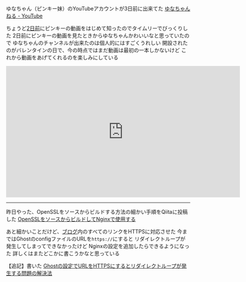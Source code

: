 ゆなちゃん（ピンキー妹）のYouTubeアカウントが3日前に出来てた
[ゆなちゃんねる - YouTube](https://www.youtube.com/channel/UCsTM1roCxoot1-03EO5zQxg)

ちょうど[2日前](/2017/02/15)にピンキーの動画をはじめて知ったのでタイムリーでびっくりした
2日前にピンキーの動画を見たときからゆなちゃんかわいいなと思っていたので
ゆなちゃんのチャンネルが出来たのは個人的にはすごくうれしい
開設されたのがバレンタインの日で、今の時点ではまだ動画は最初の一本しかないけど
これから動画をあげてくれるのを楽しみにしている

<iframe width="640" height="360" src="https://www.youtube-nocookie.com/embed/cA1u6JEGYuk?rel=0" frameborder="0" allowfullscreen></iframe>

***

昨日やった、OpenSSLをソースからビルドする方法の細かい手順をQiitaに投稿した
[OpenSSLをソースからビルドしてNginxで使用する](http://qiita.com/noraworld/items/9c1d3c56293b68ca05b0)

あと細かいことだけど、[ブログ](https://noraworld.blog)内のすべてのリンクをHTTPSに対応させた
今まではGhostのconfigファイルのURLを`https://`にすると
リダイレクトループが発生してしまってできなかったけど
Nginxの設定を追加したらできるようになった
詳しくはまたどこかに書こうかなと思っている

【追記】書いた
[Ghostの設定でURLをHTTPSにするとリダイレクトループが発生する問題の解決法](http://noraworld.hatenablog.com/entry/resolve-ssl-redirect-loop-on-ghost-blog)
